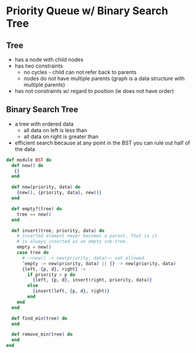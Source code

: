 # Priority Queue w/ Binary Search Tree

## Tree
- has a node with child nodes
- has two constraints
  - no cycles - child can not refer back to parents
  - nodes do not have multiple parents (graph is a data structure with multiple parents)
- has not constraints w/ regard to position (ie does not have order)

## Binary Search Tree
- a tree with ordered data
  - all data on left is less than
  - all data on right is greater than
- efficient search because at any point in the BST you can rule out half of the data

```elixir
def module BST do
  def new() do
   {}
  end

  def new(priority, data) do
    {new(), {priority, data}, new()}
  end

  def empty?(tree) do
    tree == new()
  end

  def insert(tree, priority, data) do
    # inserted element never becomes a parent. That is it
    # is always inserted as an empty sub-tree.
    empty = new()
    case tree do
      # ~~new() -> new(priority, data)~~ not allowed
      ^empty -> new(priority, data) || {} -> new(priority, data)
      {left, {p, d}, right} ->
        if priority > p do
          {left, {p, d}, insert(right, priority, data)}
        else
          {insert(left, {p, d}, right)}
        end
    end
  end

  def find_min(tree) do
  end

  def remove_min(tree) do
  end
end
```